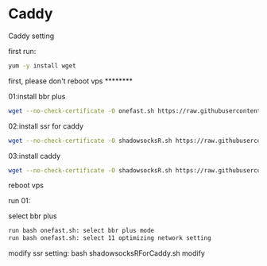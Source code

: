 # Caddy
Caddy setting

first run:
```bash
yum -y install wget
```


first, please don't reboot vps ********

01:install bbr plus 
```bash
wget --no-check-certificate -O onefast.sh https://raw.githubusercontent.com/caonimagfw/onefast/master/onefast.sh && bash onefast.sh
```
02:install ssr for caddy
```bash
wget --no-check-certificate -O shadowsocksR.sh https://raw.githubusercontent.com/caonimagfw/ssr/master/shadowsocksRForCaddy.sh && bash shadowsocksRForCaddy.sh
```

03:install caddy 
```bash
wget --no-check-certificate -O shadowsocksR.sh https://raw.githubusercontent.com/caonimagfw/Caddy/master/caddy_install.sh && bash caddy_install.sh
```
reboot vps

run 01:

select bbr plus 
```bash
run bash onefast.sh: select bbr plus mode 
run bash onefast.sh: select 11 optimizing network setting 
```

modify ssr setting:
bash shadowsocksRForCaddy.sh modify
